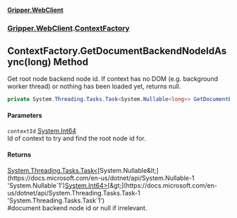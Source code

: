 #### [Gripper.WebClient](index 'index')
### [Gripper.WebClient](Gripper_WebClient 'Gripper.WebClient').[ContextFactory](Gripper_WebClient_ContextFactory 'Gripper.WebClient.ContextFactory')
## ContextFactory.GetDocumentBackendNodeIdAsync(long) Method
Get root node backend node id. If context has no DOM (e.g. background worker thread) or nothing has been loaded yet, returns null.  
```csharp
private System.Threading.Tasks.Task<System.Nullable<long>> GetDocumentBackendNodeIdAsync(long contextId);
```
#### Parameters
<a name='Gripper_WebClient_ContextFactory_GetDocumentBackendNodeIdAsync(long)_contextId'></a>
`contextId` [System.Int64](https://docs.microsoft.com/en-us/dotnet/api/System.Int64 'System.Int64')  
Id of context to try and find the root node id for.
  
#### Returns
[System.Threading.Tasks.Task&lt;](https://docs.microsoft.com/en-us/dotnet/api/System.Threading.Tasks.Task-1 'System.Threading.Tasks.Task`1')[System.Nullable&lt;](https://docs.microsoft.com/en-us/dotnet/api/System.Nullable-1 'System.Nullable`1')[System.Int64](https://docs.microsoft.com/en-us/dotnet/api/System.Int64 'System.Int64')[&gt;](https://docs.microsoft.com/en-us/dotnet/api/System.Nullable-1 'System.Nullable`1')[&gt;](https://docs.microsoft.com/en-us/dotnet/api/System.Threading.Tasks.Task-1 'System.Threading.Tasks.Task`1')  
#document backend node id or null if irrelevant.
